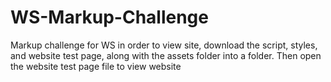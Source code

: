 # WS-Markup-Challenge
Markup challenge for WS
in order to view site, download the script, styles, and website test page, along with the assets folder into a folder. Then open the website test page file to view website
